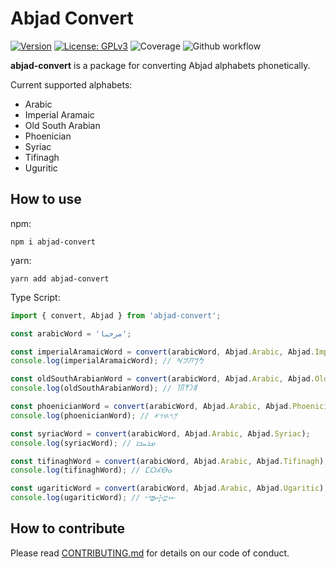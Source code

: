 # Abjad Convert

[![Version](https://img.shields.io/badge/version-0.6.0-blue.svg)](https://github.com/amerharb/abjad/tree/abjad-convert/version/0.6.0)
[![License: GPLv3](https://img.shields.io/badge/License-ISC-blue.svg)](https://opensource.org/licenses/ISC)
![Coverage](https://raw.githubusercontent.com/amerharb/abjad/abjad-convert/version/0.6.0/packages/abjad-convert/badges/coverage.svg)
![Github workflow](https://github.com/amerharb/abjad/actions/workflows/lint-test.yaml/badge.svg?branch=abjad-convert/version/0.6.0)

**abjad-convert** is a package for converting Abjad alphabets phonetically.

Current supported alphabets:
- Arabic
- Imperial Aramaic
- Old South Arabian
- Phoenician
- Syriac
- Tifinagh
- Uguritic

## How to use
npm:
```shell
npm i abjad-convert
```

yarn:
```shell
yarn add abjad-convert
```

Type Script:
```js
import { convert, Abjad } from 'abjad-convert';

const arabicWord = 'مرحبا';

const imperialAramaicWord = convert(arabicWord, Abjad.Arabic, Abjad.ImperialAramaic);
console.log(imperialAramaicWord); // 𐡌𐡓𐡇𐡁𐡀

const oldSouthArabianWord = convert(arabicWord, Abjad.Arabic, Abjad.OldSouthArabian);
console.log(oldSouthArabianWord); // 𐩣𐩧𐩢𐩨𐩡

const phoenicianWord = convert(arabicWord, Abjad.Arabic, Abjad.Phoenician);
console.log(phoenicianWord); // 𐤌𐤓𐤇𐤁𐤀

const syriacWord = convert(arabicWord, Abjad.Arabic, Abjad.Syriac);
console.log(syriacWord); // ܡܪܚܒܐ

const tifinaghWord = convert(arabicWord, Abjad.Arabic, Abjad.Tifinagh);
console.log(tifinaghWord); // ⵎⵔⵃⴱⴰ

const ugariticWord = convert(arabicWord, Abjad.Arabic, Abjad.Ugaritic);
console.log(ugariticWord); // 𐎎𐎗𐎈𐎁𐎀
```
## How to contribute
Please read [CONTRIBUTING.md](CONTRIBUTING.md) for details on our code of conduct.
